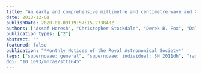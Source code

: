 ```yaml
---
title: "An early and comprehensive millimetre and centimetre wave and X-ray study of SN 2011dh: a non-equipartition blast wave expanding into a massive stellar wind"
date: 2013-12-01
publishDate: 2020-01-09T19:57:15.273848Z
authors: ["Assaf Horesh", "Christopher Stockdale", "Derek B. Fox", "Dale A. Frail", "John Carpenter", "S. R. Kulkarni", "Eran O. Ofek", "Avishay Gal-Yam", "Mansi M. Kasliwal", "Iair Arcavi", "Robert Quimby", "S. Bradley Cenko", "Peter E. Nugent", "Joshua S. Bloom", "Nicholas M. Law", "Dovi Poznanski", "Evgeny Gorbikov", "David Polishook", "Ofer Yaron", "Stuart Ryder", "Kurt W. Weiler", "Franz Bauer", "Schuyler D. Van Dyk", "Stefan Immler", "Nino Panagia", "Dave Pooley", "Namir Kassim"]
publication_types: ["2"]
abstract: ""
featured: false
publication: "*Monthly Notices of the Royal Astronomical Society*"
tags: ["supernovae: general", "supernovae: individual: SN 2011dh", "radio continuum: general", "X-rays: general", "Astrophysics - Cosmology and Nongalactic Astrophysics", "Astrophysics - High Energy Astrophysical Phenomena", "Astrophysics - Solar and Stellar Astrophysics"]
doi: "10.1093/mnras/stt1645"
---
```


